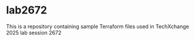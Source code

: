 # lab2672
This is a repository containing sample Terraform files used in TechXchange 2025 lab session 2672
